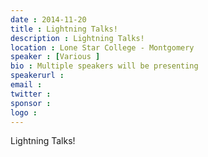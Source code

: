 ```yaml
---
date : 2014-11-20
title : Lightning Talks!
description : Lightning Talks!
location : Lone Star College - Montgomery
speaker : [Various ]
bio : Multiple speakers will be presenting
speakerurl : 
email : 
twitter : 
sponsor : 
logo : 
---
```

Lightning Talks!
